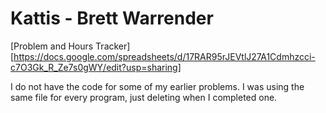 # Kattis - Brett Warrender

[Problem and Hours Tracker][https://docs.google.com/spreadsheets/d/17RAR95rJEVtlJ27A1Cdmhzcci-c7O3Gk_R_Ze7s0gWY/edit?usp=sharing]



I do not have the code for some of my earlier problems.  I was using the same file for every program, just deleting when I completed one.  